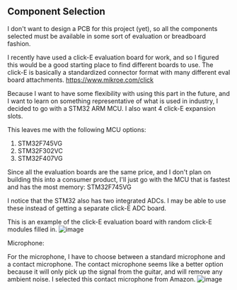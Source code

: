 ## Component Selection

I don't want to design a PCB for this project (yet), so all the components selected must be available in some sort of evaluation or breadboard fashion.

I recently have used a click-E evaluation board for work, and so I figured this would be a good starting place to find different boards to use. The click-E is basically a standardized connector format with many different eval board attachments.
https://www.mikroe.com/click

Because I want to have some flexibility with using this part in the future, and I want to learn on something representative of what is used in industry, I decided to go with a STM32 ARM MCU. I also want 4 click-E expansion slots. 

This leaves me with the following MCU options:
1. STM32F745VG
2. STM32F302VC
3. STM32F407VG

Since all the evaluation boards are the same price, and I don't plan on building this into a consumer product, I'll just go with the MCU that is fastest and has the most memory: STM32F745VG

I notice that the STM32 also has two integrated ADCs. I may be able to use these instead of getting a separate click-E ADC board.

This is an example of the click-E evaluation board with random click-E modules filled in.
![image](https://github.com/user-attachments/assets/d0bb7c63-20f8-4b41-9a21-9d137f9eef9b)

Microphone:

For the microphone, I have to choose between a standard microphone and a contact microphone. The contact microphone seems like a better option because it will only pick up the signal from the guitar, and will remove any ambient noise.
I selected this contact microphone from Amazon.
![image](https://github.com/user-attachments/assets/203b5137-0d96-4f91-baa6-b540021d3e8a)


